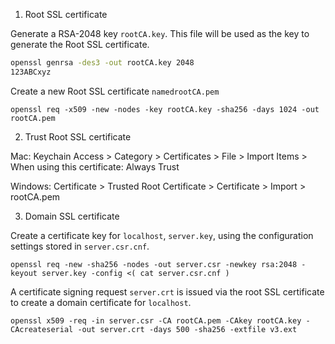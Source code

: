 1. Root SSL certificate

Generate a RSA-2048 key `rootCA.key`.
This file will be used as the key to generate the Root SSL certificate.

```sh
openssl genrsa -des3 -out rootCA.key 2048
123ABCxyz
```

Create a new Root SSL certificate `namedrootCA.pem`

```
openssl req -x509 -new -nodes -key rootCA.key -sha256 -days 1024 -out rootCA.pem
```

2. Trust Root SSL certificate

Mac: Keychain Access > Category > Certificates > File > Import Items > When using this certificate: Always Trust

Windows: Certificate > Trusted Root Certificate > Certificate > Import > rootCA.pem



3. Domain SSL certificate


Create a certificate key for `localhost`, `server.key`, using the configuration settings stored in `server.csr.cnf`.

```
openssl req -new -sha256 -nodes -out server.csr -newkey rsa:2048 -keyout server.key -config <( cat server.csr.cnf )
```

A certificate signing request `server.crt` is issued via the root SSL certificate to create a domain certificate for `localhost`.

```
openssl x509 -req -in server.csr -CA rootCA.pem -CAkey rootCA.key -CAcreateserial -out server.crt -days 500 -sha256 -extfile v3.ext
```